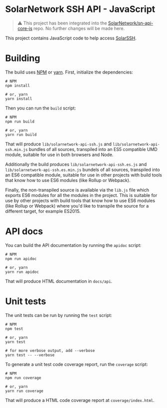 # SolarNetwork SSH API - JavaScript

> :warning: This project has been integrated into the
> [SolarNetwork/sn-api-core-js](https://github.com/SolarNetwork/sn-api-core-js)
> repo. No further changes will be made here.

This project contains JavaScript code to help access [SolarSSH][solarssh-api].

# Building

The build uses [NPM][npm] or [yarn][yarn]. First, initialize the dependencies:

```shell
# NPM
npm install

# or, yarn
yarn install
```

Then you can run the `build` script:

```shell
# NPM
npm run build

# or, yarn
yarn run build
```

That will produce `lib/solarnetwork-api-ssh.js` and `lib/solarnetwork-api-ssh.min.js` bundles
of all sources, transpiled into an ES5 compatible UMD module, suitable for use in both browsers
and Node.

Additionally the build produces `lib/solarnetwork-api-ssh.es.js` and 
`lib/solarnetwork-api-ssh.es.min.js` bundels of all sources, transpiled into an ES6 compatible
module, suitable for use in other projects with build tools that know how to use ES6 modules
(like Rollup or Webpack).

Finally, the non-transpiled source is available via the `lib.js` file which exports ES6
modules for all the modules in the project. This is suitable for use by other projects with
build tools that know how to use ES6 modules (like Rollup or Webpack) where you'd like to
transpile the source for a different target, for example ES2015.

# API docs

You can build the API documentation by running the `apidoc` script:

```shell
# NPM
npm run apidoc

# or, yarn
yarn run apidoc
```

That will produce HTML documentation in `docs/api`.

# Unit tests

The unit tests can be run by running the `test` script:

```shell
# NPM
npm test

# or, yarn
yarn test

# for more verbose output, add --verbose
yarn test -- --verbose
```

To generate a unit test code coverage report, run the `coverage` script:

```shell
# NPM
npm run coverage

# or, yarn
yarn run coverage
```

That will produce a HTML code coverage report at `coverage/index.html`.

  [npm]: https://www.npmjs.com/
  [yarn]: https://yarnpkg.com/
  [solarssh-api]: https://github.com/SolarNetwork/solarnetwork/wiki/SolarSSH-API
